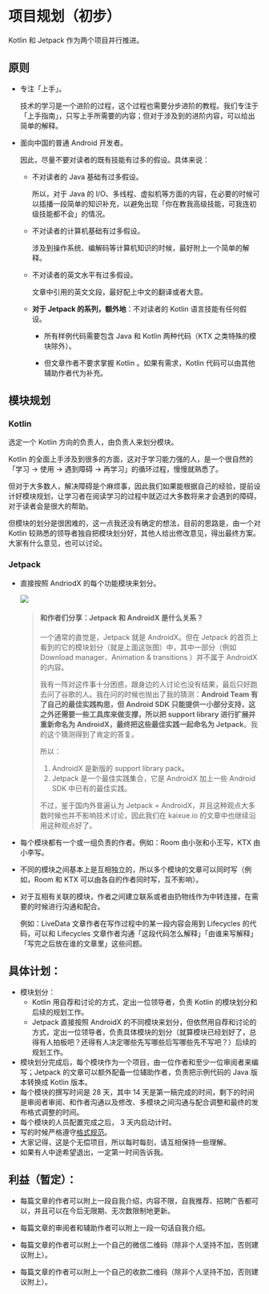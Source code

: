 # 项目规划（初步）

Kotlin 和 Jetpack 作为两个项目并行推进。

## 原则

- 专注「上手」。

  技术的学习是一个进阶的过程，这个过程也需要分步进阶的教程。我们专注于「上手指南」，只写上手所需要的内容；但对于涉及到的进阶内容，可以给出简单的解释。
  
- 面向中国的普通 Android 开发者。

  因此，尽量不要对读者的既有技能有过多的假设。具体来说：

  - 不对读者的 Java 基础有过多假设。

    所以，对于 Java 的 I/O、多线程、虚拟机等方面的内容，在必要的时候可以插播一段简单的知识补充，以避免出现「你在教我高级技能，可我连初级技能都不会」的情况。
  
  - 不对读者的计算机基础有过多假设。
  
    涉及到操作系统、编解码等计算机知识的时候，最好附上一个简单的解释。
    
  - 不对读者的英文水平有过多假设。
  
    文章中引用的英文文段，最好配上中文的翻译或者大意。
    
  - **对于 Jetpack 的系列，额外地**：不对读者的 Kotlin 语言技能有任何假设。
  
    - 所有样例代码需要包含 Java 和 Kotlin 两种代码（KTX 之类特殊的模块除外）。
    
    - 但文章作者不要求掌握 Kotlin 。如果有需求，Kotlin 代码可以由其他辅助作者代为补充。

## 模块规划

### Kotlin

选定一个 Kotlin 方向的负责人，由负责人来划分模块。

Kotlin 的全面上手涉及到很多的方面，这对于学习能力强的人，是一个很自然的「学习 → 使用 → 遇到障碍 → 再学习」的循环过程，慢慢就熟悉了。

但对于大多数人，解决障碍是个麻烦事，因此我们如果能根据自己的经验，提前设计好模块规划，让学习者在阅读学习的过程中就迈过大多数将来才会遇到的障碍，对于读者会是很大的帮助。

但模块的划分是很困难的，这一点我还没有确定的想法，目前的思路是，由一个对 Kotlin 较熟悉的领导者独自把模块划分好，其他人给出修改意见，得出最终方案。大家有什么意见，也可以讨论。

### Jetpack

- 直接按照 AndriodX 的每个功能模块来划分。

  ![](https://s2.ax1x.com/2019/01/14/Fx1s4H.png)

  > #### 和作者们分享：Jetpack 和 AndroidX 是什么关系？
  >
  > 一个通常的直觉是，Jetpack 就是 AndroidX。但在 Jetpack 的首页上看到的它的模块划分（就是上面这张图）中，其中一部分（例如 Download manager、Animation & transitions ）并不属于 AndroidX 的内容。
  >
  > 我有一阵对这件事十分困惑，跟身边的人讨论也没有结果，最后只好跑去问了谷歌的人。我在问的时候也抛出了我的猜测：**Android Team 有了自己的最佳实践构思，但 Android SDK 只能提供一小部分支持，这之外还需要一些工具库来做支撑，所以把 support library 进行扩展并重新命名为 AndroidX，最终把这些最佳实践一起命名为 Jetpack**。我的这个猜测得到了肯定的答复。
  >
  > 所以：
  >
  > 1. AndroidX 是新版的 support library pack。
  > 2. Jetpack 是一个最佳实践集合，它是 AndroidX 加上一些 Android SDK 中已有的最佳实践。
  >
  > 不过，鉴于国内外普遍认为 Jetpack = AndroidX，并且这种观点大多数时候也并不影响技术讨论，因此我们在 kaixue.io 的文章中也继续沿用这种观点好了。

- 每个模块都有一个或一组负责的作者。例如：Room 由小张和小王写，KTX 由小李写。

- 不同的模块之间基本上是互相独立的，所以多个模块的文章可以同时写（例如，Room 和 KTX 可以由各自的作者同时写，互不影响）。

- 对于互相有关联的模块，作者之间建立联系或者由扔物线作为中转连接，在需要的时候进行沟通和配合。

  例如：LiveData 文章作者在写作过程中的某一段内容会用到 Lifecycles 的代码，可以和 Lifecycles 文章作者沟通「这段代码怎么解释」「由谁来写解释」「写完之后放在谁的文章里」这些问题。

## 具体计划：

- 模块划分：
  - Kotlin 用自荐和讨论的方式，定出一位领导者，负责 Kotlin 的模块划分和后续的规划工作。
  - Jetpack 直接按照 AndroidX 的不同模块来划分，但依然用自荐和讨论的方式，定出一位领导者，负责具体模块的划分（就算模块已经划好了，总得有人拍板吧？还得有人决定哪些先写哪些后写哪些先不写吧？）后续的规划工作。
- 模块划分完成后，每个模块作为一个项目，由一位作者和至少一位审阅者来编写；Jetpack 的文章可以额外配备一位辅助作者，负责把示例代码的 Java 版本转换成 Kotlin 版本。
- 每个模块的撰写时间是 28 天，其中 14 天是第一稿完成的时间，剩下的时间是审阅者审阅、和作者沟通以及修改、多模块之间沟通与配合调整和最终的发布格式调整的时间。
- 每个模块的人员配置完成之后， 3 天内启动计时。
- 写的时候严格遵守[格式规范](https://github.com/kaixueio/kaixue-docs/blob/master/%E6%96%87%E7%AB%A0%E6%A0%BC%E5%BC%8F%E8%A7%84%E8%8C%83.md)。
- 大家记得，这是个无偿项目，所以每时每刻，请互相保持一些理解。
- 如果有人中途希望退出，一定第一时间告诉我。

## 利益（暂定）：

  - 每篇文章的作者可以附上一段自我介绍，内容不限，自我推荐、招聘广告都可以，并且可以在今后无限期、无次数限制地更新。
  
  - 每篇文章的审阅者和辅助作者可以附上一段一句话自我介绍。
  
  - 每篇文章的作者可以附上一个自己的微信二维码（除非个人坚持不加，否则建议附上）。
  
  - 每篇文章的作者可以附上一个自己的收款二维码（除非个人坚持不加，否则建议附上）。
